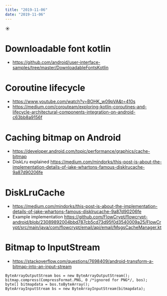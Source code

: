 ```yaml
---
title: "2019-11-06"
date: "2019-11-06"
---
```


☀️

# Downloadable font kotlin

- https://github.com/android/user-interface-samples/tree/master/DownloadableFontsKotlin

# Coroutine lifecycle

- https://www.youtube.com/watch?v=BOHK_w09pVA&t=410s
- https://medium.com/corouteam/exploring-kotlin-coroutines-and-lifecycle-architectural-components-integration-on-android-c63bb8a9156f

# Caching bitmap on Android

- https://developer.android.com/topic/performance/graphics/cache-bitmap
- DiskLru explained https://medium.com/mindorks/this-post-is-about-the-implementation-details-of-jake-whartons-famous-disklrucache-9a87d90206fe

# DiskLruCache

- https://medium.com/mindorks/this-post-is-about-the-implementation-details-of-jake-whartons-famous-disklrucache-9a87d90206fe
- Example implementation https://github.com/FlowCrypt/flowcrypt-android/blob/23089892004bbd787cb5cd73d95f0d3540009a25/FlowCrypt/src/main/java/com/flowcrypt/email/api/email/MsgsCacheManager.kt

# Bitmap to InputStream

- https://stackoverflow.com/questions/7698409/android-transform-a-bitmap-into-an-input-stream

```
ByteArrayOutputStream bos = new ByteArrayOutputStream();
bitmap.compress(CompressFormat.PNG, 0 /*ignored for PNG*/, bos);
byte[] bitmapdata = bos.toByteArray();
ByteArrayInputStream bs = new ByteArrayInputStream(bitmapdata);
```

